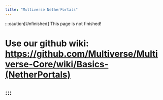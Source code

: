```yaml
---
title: "Multiverse NetherPortals"
---
```

:::caution[Unfinished]
This page is not finished!

# Use our github wiki: https://github.com/Multiverse/Multiverse-Core/wiki/Basics-(NetherPortals)
:::
---